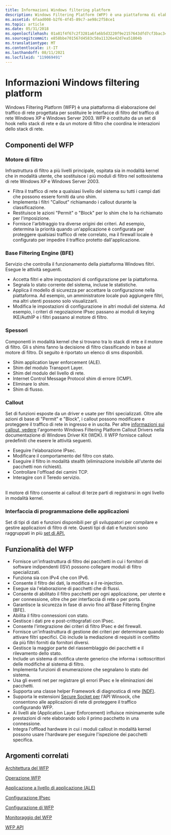 ```yaml
---
title: Informazioni Windows filtering platform
description: Windows Filtering Platform (WFP) è una piattaforma di elaborazione del traffico di rete progettata per sostituire le interfacce di filtro del traffico di rete Windows XP e Windows Server 2003.
ms.assetid: 6faad008-b2f6-4f45-89c7-ae98c2f58ce1
ms.topic: article
ms.date: 05/31/2018
ms.openlocfilehash: 01a81f4f67c2f3281a6fa6b5d3220f9e2157643dfd7cf3bac34ea55743024946
ms.sourcegitcommit: e858bbe701567d4583c50a11326e42d7ea51804b
ms.translationtype: MT
ms.contentlocale: it-IT
ms.lasthandoff: 08/11/2021
ms.locfileid: "119069491"
---
```

# <a name="about-windows-filtering-platform"></a>Informazioni Windows filtering platform

Windows Filtering Platform (WFP) è una piattaforma di elaborazione del traffico di rete progettata per sostituire le interfacce di filtro del traffico di rete Windows XP e Windows Server 2003. WFP è costituito da un set di hook nello stack di rete e da un motore di filtro che coordina le interazioni dello stack di rete.

## <a name="the-wfp-components"></a>Componenti del WFP

### <a name="filter-engine"></a>Motore di filtro

Infrastruttura di filtro a più livelli principale, ospitata sia in modalità kernel che in modalità utente, che sostituisce i più moduli di filtro nel sottosistema di rete Windows XP e Windows Server 2003.

-   Filtra il traffico di rete a qualsiasi livello del sistema su tutti i campi dati che possono essere forniti da uno shim.
-   Implementa i filtri "Callout" richiamando i callout durante la classificazione.
-   Restituisce le azioni "Permit" o "Block" per lo shim che lo ha richiamato per l'imposizione.
-   Fornisce l'arbitraggio tra diverse origini dei criteri. Ad esempio, determina la priorità quando un'applicazione è configurata per proteggere qualsiasi traffico di rete correlato, ma il firewall locale è configurato per impedire il traffico protetto dall'applicazione.<br/>

### <a name="base-filtering-engine-bfe"></a>Base Filtering Engine (BFE)

Servizio che controlla il funzionamento della piattaforma Windows filtri. Esegue le attività seguenti.

-   Accetta filtri e altre impostazioni di configurazione per la piattaforma.
-   Segnala lo stato corrente del sistema, incluse le statistiche.
-   Applica il modello di sicurezza per accettare la configurazione nella piattaforma. Ad esempio, un amministratore locale può aggiungere filtri, ma altri utenti possono solo visualizzarli.<br/>
-   Modifica le impostazioni di configurazione in altri moduli del sistema. Ad esempio, i criteri di negoziazione IPsec passano ai moduli di keying IKE/AuthIP e i filtri passano al motore di filtro.<br/>

### <a name="shims"></a>Spessori

Componenti in modalità kernel che si trovano tra lo stack di rete e il motore di filtro. Gli s shims fanno la decisione di filtro classificando in base al motore di filtro. Di seguito è riportato un elenco di sms disponibili.

-   Shim application layer enforcement (ALE).
-   Shim del modulo Transport Layer.
-   Shim del modulo del livello di rete.
-   Internet Control Message Protocol shim di errore (ICMP).
-   Eliminare lo shim.
-   Shim di flusso.

### <a name="callouts"></a>Callout

Set di funzioni esposte da un driver e usate per filtri specializzati. Oltre alle azioni di base di "Permit" e "Block", i callout possono modificare e proteggere il traffico di rete in ingresso e in uscita. Per altre [informazioni sui callout, vedere](/windows-hardware/drivers/network/windows-filtering-platform-callout-drivers2) l'argomento Windows Filtering Platform Callout Drivers nella documentazione di Windows Driver Kit (WDK). Il WFP fornisce callout predefiniti che eseere le attività seguenti.<br/>

-   Eseguire l'elaborazione IPsec.
-   Modificare il comportamento del filtro con stato.
-   Eseguire il filtro in modalità stealth (eliminazione invisibile all'utente dei pacchetti non richiesti).
-   Controllare l'offload dei camini TCP.
-   Interagire con il Teredo servizio.

<br/> Il motore di filtro consente ai callout di terze parti di registrarsi in ogni livello in modalità kernel.<br/>

### <a name="application-programming-interface"></a>Interfaccia di programmazione delle applicazioni

Set di tipi di dati e funzioni disponibili per gli sviluppatori per compilare e gestire applicazioni di filtro di rete. Questi tipi di dati e funzioni sono raggruppati in più [set di API.](api-sets.md)

## <a name="wfp-features"></a>Funzionalità del WFP

-   Fornisce un'infrastruttura di filtro dei pacchetti in cui i fornitori di software indipendenti (ISV) possono collegare moduli di filtro specializzati.
-   Funziona sia con IPv4 che con IPv6.
-   Consente il filtro dei dati, la modifica e il re-injection.
-   Esegue sia l'elaborazione di pacchetti che di flussi.
-   Consente di abilitato il filtro pacchetti per ogni applicazione, per utente e per connessione, oltre che per interfaccia di rete o per porta.
-   Garantisce la sicurezza in fase di avvio fino all'Base Filtering Engine (BFE).
-   Abilita il filtro connessioni con stato.
-   Gestisce i dati pre e post-crittografati con IPsec.
-   Consente l'integrazione dei criteri di filtro IPsec e del firewall.
-   Fornisce un'infrastruttura di gestione dei criteri per determinare quando attivare filtri specifici. Ciò include la mediazione di requisiti in conflitto da più filtri forniti da fornitori diversi.
-   Gestisce la maggior parte del riassemblaggio dei pacchetti e il rilevamento dello stato.
-   Include un sistema di notifica utente generico che informa i sottoscrittori delle modifiche al sistema di filtro.
-   Implementa funzioni di enumerazione che segnalano lo stato del sistema.
-   Usa gli eventi net per registrare gli errori IPsec e le eliminazioni dei pacchetti.
-   Supporta una classe helper Framework di diagnostica di rete [(NDF)](/windows/desktop/NDF/extensible-helper-classes).
-   Supporta le estensioni [Secure Socket per](/windows/desktop/WinSock/winsock-secure-socket-extensions) l'API Winsock, che consentono alle applicazioni di rete di proteggere il traffico configurando WFP.
-   Ai livelli ale (Application Layer Enforcement) influisce minimamente sulle prestazioni di rete elaborando solo il primo pacchetto in una connessione.
-   Integra l'offload hardware in cui i moduli callout in modalità kernel possono usare l'hardware per eseguire l'ispezione dei pacchetti specifica.

## <a name="related-topics"></a>Argomenti correlati

<dl> <dt>

[Architettura del WFP](windows-filtering-platform-architecture-overview.md)
</dt> <dt>

[Operazione WFP](basic-operation.md)
</dt> <dt>

[Applicazione a livello di applicazione (ALE)](application-layer-enforcement--ale-.md)
</dt> <dt>

[Configurazione IPsec](ipsec-configuration.md)
</dt> <dt>

[Configurazione di WFP](wfp-configuration.md)
</dt> <dt>

[Monitoraggio del WFP](wfp-monitoring.md)
</dt> <dt>

[WFP API](api-sets.md)
</dt> </dl>

 

